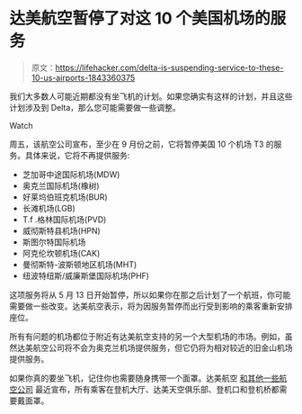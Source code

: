 # 达美航空暂停了对这 10 个美国机场的服务

> 原文：<https://lifehacker.com/delta-is-suspending-service-to-these-10-us-airports-1843360375>

我们大多数人可能近期都没有坐飞机的计划。如果您确实有这样的计划，并且这些计划涉及到 Delta，那么您可能需要做一些调整。

Watch

周五，该航空公司宣布，至少在 9 月份之前，它将暂停美国 10 个机场 T3 的服务。具体来说，它将不再提供服务:

*   芝加哥中途国际机场(MDW)
*   奥克兰国际机场(橡树)
*   好莱坞伯班克机场(BUR)
*   长滩机场(LGB)
*   T.f .格林国际机场(PVD)
*   威彻斯特县机场(HPN)
*   斯图尔特国际机场
*   阿克伦坎顿机场(CAK)
*   曼彻斯特-波斯顿地区机场(MHT)
*   纽波特纽斯/威廉斯堡国际机场(PHF)

这项服务将从 5 月 13 日开始暂停，所以如果你在那之后计划了一个航班，你可能需要做一些改变。达美航空表示，将为因服务暂停而出行受到影响的乘客重新安排座位。

所有有问题的机场都位于附近有达美航空支持的另一个大型机场的市场。例如，虽然达美航空公司将不会为奥克兰机场提供服务，但它仍将为相对较近的旧金山机场提供服务。

如果你真的要坐飞机，记住你也需要随身携带一个面罩。达美航空 [和其他一些航空公司](https://lifehacker.com/these-airlines-now-require-you-to-wear-a-mask-onboard-1843198986?rev=1588348196762) 最近宣布，所有乘客在登机大厅、达美天空俱乐部、登机口和登机桥都需要戴面罩。